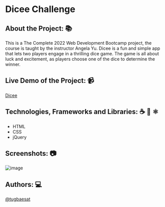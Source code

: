 # Dicee Challenge

## About the Project: 📚
This is a The Complete 2022 Web Development Bootcamp project, the course is taught by the instructor Angela Yu. 
Dicee is a fun and simple app that lets two players engage in a thrilling dice game. The game is all about luck and excitement, as players choose one of the dice to determine the winner. 

## Live Demo of the Project: 📹

[Dicee](https://dicee-challenge-tugbaesat.vercel.app)

## Technologies, Frameworks and Libraries: ☕️ 🐍 ⚛️
- HTML
- CSS
- jQuery


## Screenshots: 📷

![image](https://github.com/tugbaesat/dicee-challenge/assets/114342008/5b00f9a6-00ff-445b-94c5-f189729474ca)


## Authors: 💻
[@tugbaesat](https://github.com/tugbaesat)

 
